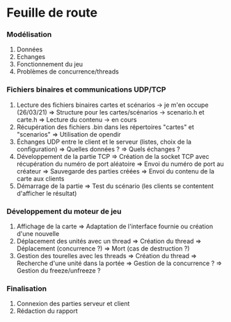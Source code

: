 # Feuille de route

### Modélisation
1) Données
2) Echanges
3) Fonctionnement du jeu
4) Problèmes de concurrence/threads

### Fichiers binaires et communications UDP/TCP
1) Lecture des fichiers binaires cartes et scénarios -> je m'en occupe (26/03/21)
=> Structure pour les cartes/scénarios -> scenario.h et carte.h
=> Lecture du contenu -> en cours
2) Récupération des fichiers .bin dans les répertoires "cartes" et "scenarios"
=> Utilisation de opendir
3) Échanges UDP entre le client et le serveur (listes, choix de la configuration)
=> Quelles données ?
=> Quels échanges ?
4) Développement de la partie TCP
=> Création de la socket TCP avec récupération du numéro de port aléatoire
=> Envoi du numéro de port au créateur
=> Sauvegarde des parties créées
=> Envoi du contenu de la carte aux clients
5) Démarrage de la partie
=> Test du scénario (les clients se contentent d'afficher le résultat)

### Développement du moteur de jeu
1) Affichage de la carte
=> Adaptation de l'interface fournie ou création d'une nouvelle
2) Déplacement des unités avec un thread
=> Création du thread
=> Déplacement (concurrence ?)
=> Mort (cas de destruction ?)
3) Gestion des tourelles avec les threads
=> Création du thread
=> Recherche d'une unité dans la portée
=> Gestion de la concurrence ?
=> Gestion du freeze/unfreeze ?

### Finalisation
1) Connexion des parties serveur et client
2) Rédaction du rapport
